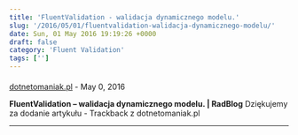 ```yaml
---
title: 'FluentValidation - walidacja dynamicznego modelu.'
slug: '/2016/05/01/fluentvalidation-walidacja-dynamicznego-modelu/'
date: Sun, 01 May 2016 19:19:26 +0000
draft: false
category: 'Fluent Validation'
tags: ['']
---
```



#### 
[dotnetomaniak.pl](http://dotnetomaniak.pl/FluentValidation-walidacja-dynamicznego-modelu-RadBlog "") - <time datetime="2016-05-01 20:52:28">May 0, 2016</time>

**FluentValidation – walidacja dynamicznego modelu. | RadBlog** Dziękujemy za dodanie artykułu - Trackback z dotnetomaniak.pl
<hr />

